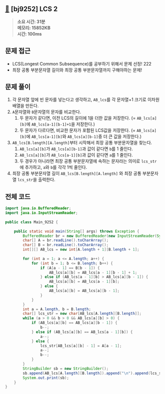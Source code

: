 ## [🫥](https://www.acmicpc.net/problem/9252) [bj9252] LCS 2

> **소요 시간: 31분<br>
> 메모리: 15852KB<br>
> 시간: 100ms**

## 문제 접근
- LCS(Longest Common Subsequence)를 공부하기 위해서 문제 선정! 222
- 최장 공통 부분문자열 길이와 최장 공통 부분문자열까지 구해야하는 문제!

## 문제 풀이
1. 각 문자열 앞에 빈 문자를 넣는다고 생각하고, `AB_lcs`를 각 문자열+1 크기로 이차원 배열을 만든다.
2. `A`문자열와 `B`문자열의 문자를 비교한다.
	1. 두 문자가 같다면, 이전 LCS의 길이에 1을 더한 값을 저장한다. (= `AB_lcs[a][b]`에 `AB_lcs[a-1][b-1]+1`을 저장한다.)
	2. 두 문자가 다르다면, 비교한 문자가 포함된 LCS값을 저장한다. (= `AB_lcs[a][b]`에 `AB_lcs[a-1][b]`와 `AB_lcs[a][b-1]`중 더 큰 값을 저장한다.)
3. `AB_lcs[B.length][A.length]`부터 시작해서 최장 공통 부분문자열을 찾는다.
	1. `AB_lcs[a][b]`가 `AB_lcs[a][b-1]`과 값이 같다면 `b`를 1 줄인다.
	2. `AB_lcs[a][b]`가 `AB_lcs[a-1][b]`과 값이 같다면 `a`를 1 줄인다.
	3. 두 경우가 아니라면 최장 공통 부분문자열에 속하는 문자라는 의미로 `lcs_str`에 추가하고, `a`와 `b`를 각각 1씩 줄인다.
4. 최장 공통 부분문자열 길이 `AB_lcs[B.length][A.length]` 와 최장 공통 부분문자열 `lcs_str`을 출력한다.
## 전체 코드

```java
import java.io.BufferedReader;  
import java.io.InputStreamReader;  
  
public class Main_9252 {  
  
    public static void main(String[] args) throws Exception {  
        BufferedReader br = new BufferedReader(new InputStreamReader(System.in));  
        char[] A = br.readLine().toCharArray();  
        char[] B = br.readLine().toCharArray();  
        int[][] AB_lcs = new int[A.length + 1][B.length + 1];  
  
        for (int a = 1; a <= A.length; a++) {  
            for (int b = 1; b <= B.length; b++) {  
                if (A[a - 1] == B[b - 1]) {  
                    AB_lcs[a][b] = AB_lcs[a - 1][b - 1] + 1;  
                } else if (AB_lcs[a - 1][b] > AB_lcs[a][b - 1]) {  
                    AB_lcs[a][b] = AB_lcs[a - 1][b];  
                } else {  
                    AB_lcs[a][b] = AB_lcs[a][b - 1];  
                }  
            }  
        }  
        int a = A.length, b = B.length;  
        char[] lcs_str = new char[AB_lcs[A.length][B.length]];  
        while (a > 0 && b > 0 && AB_lcs[a][b] > 0) {  
            if (AB_lcs[a][b] == AB_lcs[a][b - 1]) {  
                b--;  
            } else if (AB_lcs[a][b] == AB_lcs[a - 1][b]) {  
                a--;  
            } else {  
                lcs_str[AB_lcs[a][b] - 1] = A[a - 1];  
                a--;  
                b--;  
            }  
        }  
        StringBuilder sb = new StringBuilder();  
        sb.append(AB_lcs[A.length][B.length]).append("\n").append(lcs_str);  
        System.out.print(sb);  
    }  
}
```
